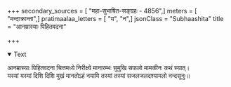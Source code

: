 +++
secondary_sources = [ "महा-सुभाषित-सङ्ग्रहः - 4856",]
meters = [ "मन्दाक्रान्ता",]
pratimaalaa_letters = [ "य", "न",]
jsonClass = "Subhaashita"
title = "आनम्रास्याः पिहितवदना"

+++

<details open><summary>Text</summary>

आनम्रास्याः पिहितवदना चित्तमध्ये निरीक्ष्ये मानारम्भः सुमुखि सफलो मामकीनः कथं स्यात्।  
यस्यां यस्यां दिशि दिशि मुखं मानतोऽहं नयामि तस्यां तस्यां सजलजलदश्यामलो नन्दसूनुः॥
</details>
